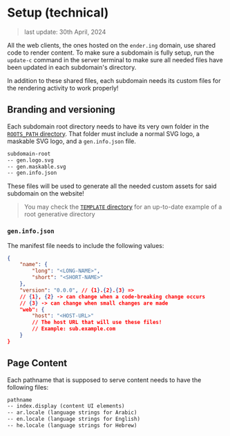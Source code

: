 # Setup (technical)

> last update: 30th April, 2024

All the web clients, the ones hosted on the `ender.ing` domain, use shared code to render content. To make sure a subdomain is fully setup, run the `update-c` command in the server terminal to make sure all needed files have been updated in each subdomain's directory.

In addition to these shared files, each subdomain needs its custom files for the rendering activity to work properly!

## Branding and versioning

Each subdomain root directory needs to have its very own folder in the [`ROOTS_PATH` directory](https://github.com/Ender-ing/render-activity/blob/main/BUILD.env). That folder must include a normal SVG logo, a maskable SVG logo, and a `gen.info.json` file.

```txt
subdomain-root
-- gen.logo.svg
-- gen.maskable.svg
-- gen.info.json
```

These files will be used to generate all the needed custom assets for said subdomain on the website!

> You may check the [`TEMPLATE` directory](https://github.com/Ender-ing/render-activity/tree/main/TEMPLATE) for an up-to-date example of a root generative directory

### `gen.info.json`

The manifest file needs to include the following values:

```json
{
    "name": {
        "long": "<LONG-NAME>",
        "short": "<SHORT-NAME>"
    },
    "version": "0.0.0", // {1}.{2}.{3} =>
    // {1}, {2} -> can change when a code-breaking change occurs
    // {3} -> can change when small changes are made
    "web": {
        "host": "<HOST-URL>"
        // The host URL that will use these files!
        // Example: sub.example.com
    }
}
```

## Page Content

Each pathname that is supposed to serve content needs to have the following files:

```txt
pathname
-- index.display (content UI elements)
-- ar.locale (language strings for Arabic)
-- en.locale (language strings for English)
-- he.locale (language strings for Hebrew)
```
